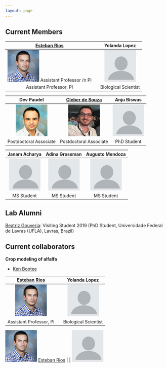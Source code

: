 ```yaml
---
layout: page
---
```



## Current Members

[Esteban Rios](https://foragebreeding.github.io/) |  | Yolanda Lopez
:--------------:|:------------:|:------------:
<img src="/member_images/esteban.jpg" width="100"> Assistant Professor /n PI  | |  <img src="/member_images/blank.jpg" width="100">
Assistant Professor, PI | | Biological Scientist

Dev Paudel  | [Cleber de Souza](https://www.researchgate.net/profile/Cleber_Henrique_De_Souza) | Anju Biswas
:------------:|:------------:|:---------:
<img src="/member_images/dev.jpg" width="100"> | <img src="/member_images/cleber.jpg" width="100"> | <img src="/member_images/blank.jpg" width="100">
Postdoctoral Associate | Postdoctoral Associate | PhD Student

Janam Acharya  | Adina Grossman | Augusto Mendoza
:------------:|:------------:|:----------:
<img src="/member_images/blank.jpg" width="100"> | <img src="/member_images/blank.jpg" width="100"> | <img src="/member_images/blank.jpg" width="100">
MS Student | MS Student | MS Student 


## Lab Alumni

[Beatriz Gouveria](https://www.researchgate.net/profile/Beatriz_Gouveia3): Visiting Student 2019 (PhD Student, Universidade Federal de Lavras (UFLA), Lavras, Brazil)


## Current collaborators

**Crop modeling of alfalfa**

* [Ken Bootee](http://ufrfprofessors.feed.research.ufl.edu/ufrf_professors/boote-kenneth-j/)

[Esteban Rios](https://foragebreeding.github.io/)             |  | Yolanda Lopez
:--------------:|:------------:|:-----------:
<img src="/member_images/esteban.jpg" width="100">  | |  <img src="/member_images/blank.jpg" width="100">
Assistant Professor, PI | | Biological Scientist

<img src="/member_images/esteban.jpg" width="100"> [Esteban Rios](https://foragebreeding.github.io/)   | |  <img src="/member_images/blank.jpg" width="100">

